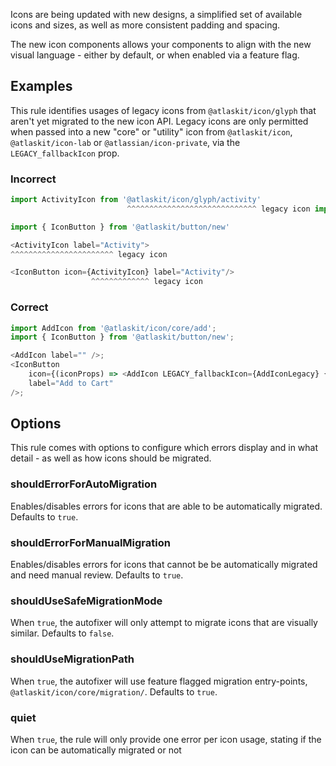 Icons are being updated with new designs, a simplified set of available icons and sizes, as well as
more consistent padding and spacing.

The new icon components allows your components to align with the new visual language - either by
default, or when enabled via a feature flag.

## Examples

This rule identifies usages of legacy icons from `@atlaskit/icon/glyph` that aren't yet migrated to
the new icon API. Legacy icons are only permitted when passed into a new "core" or "utility" icon
from `@atlaskit/icon`, `@atlaskit/icon-lab` or `@atlassian/icon-private`, via the
`LEGACY_fallbackIcon` prop.

### Incorrect

```js
import ActivityIcon from '@atlaskit/icon/glyph/activity'
                          ^^^^^^^^^^^^^^^^^^^^^^^^^^^^^ legacy icon import

import { IconButton } from '@atlaskit/button/new'

<ActivityIcon label="Activity">
^^^^^^^^^^^^^^^^^^^^^^^ legacy icon

<IconButton icon={ActivityIcon} label="Activity"/>
                  ^^^^^^^^^^^^^ legacy icon
```

### Correct

```js
import AddIcon from '@atlaskit/icon/core/add';
import { IconButton } from '@atlaskit/button/new';

<AddIcon label="" />;
<IconButton
	icon={(iconProps) => <AddIcon LEGACY_fallbackIcon={AddIconLegacy} {...iconProps} />}
	label="Add to Cart"
/>;
```

## Options

This rule comes with options to configure which errors display and in what detail - as well as how
icons should be migrated.

### shouldErrorForAutoMigration

Enables/disables errors for icons that are able to be automatically migrated. Defaults to `true`.

### shouldErrorForManualMigration

Enables/disables errors for icons that cannot be be automatically migrated and need manual review.
Defaults to `true`.

### shouldUseSafeMigrationMode

When `true`, the autofixer will only attempt to migrate icons that are visually similar. Defaults to
`false`.

### shouldUseMigrationPath

When `true`, the autofixer will use feature flagged migration entry-points,
`@atlaskit/icon/core/migration/`. Defaults to `true`.

### quiet

When `true`, the rule will only provide one error per icon usage, stating if the icon can be
automatically migrated or not
